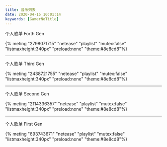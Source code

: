 ```yaml
---
title: 音乐列表
date: 2020-04-15 10:01:14
keywords: [GamerNoTitle]
---
```


个人歌单 Forth Gen

{% meting "2798071715" "netease" "playlist" "mutex:false" "listmaxheight:340px" "preload:none" "theme:\#8e8cd8"%}

---

个人歌单 Third Gen

{% meting "2438721755" "netease" "playlist" "mutex:false" "listmaxheight:340px" "preload:none" "theme:\#8e8cd8"%}

---

个人歌单 Second Gen

{% meting "2114336357" "netease" "playlist" "mutex:false" "listmaxheight:340px" "preload:none" "theme:\#8e8cd8"%}

---

个人歌单 First Gen

{% meting "693743671" "netease" "playlist" "mutex:false" "listmaxheight:340px" "preload:none" "theme:\#8e8cd8"%}